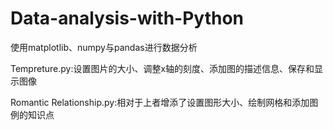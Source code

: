 # Data-analysis-with-Python
使用matplotlib、numpy与pandas进行数据分析

Tempreture.py:设置图片的大小、调整x轴的刻度、添加图的描述信息、保存和显示图像

Romantic Relationship.py:相对于上者增添了设置图形大小、绘制网格和添加图例的知识点
